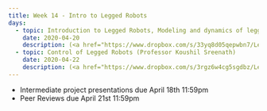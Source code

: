 ```yaml
---
title: Week 14 - Intro to Legged Robots
days:
  - topic: Introduction to Legged Robots, Modeling and dynamics of legged robots (Professor Koushil Sreenath)
    date: 2020-04-20
    description: (<a href="https://www.dropbox.com/s/33yq8d05qepwbn7/Legged%20Locomotion%20-%20Part%20I.pdf?dl=0">Slides</a>) (<a href="https://youtu.be/s6Rgn9JnpQ8">Video</a>) ([Scribe Notes](../assets/scribe/scribe_lec25.pdf))
  - topic: Control of Legged Robots (Professor Koushil Sreenath)
    date: 2020-04-22
    description: (<a href="https://www.dropbox.com/s/3rgz6w4cg5sgdbz/Legged%20Locomotion%20-%20Part%20II.pdf?dl=0">Slides</a>) (<a href="https://youtu.be/G34KFvSnAvU">Video</a>) (Scribe Notes)
---
```


- Intermediate project presentations due April 18th 11:59pm 
- Peer Reviews due April 21st 11:59pm 